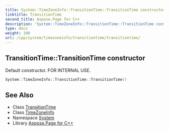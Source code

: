 ```yaml
---
title: System::TimeZoneInfo::TransitionTime::TransitionTime constructor
linktitle: TransitionTime
second_title: Aspose.Page for C++
description: 'System::TimeZoneInfo::TransitionTime::TransitionTime constructor. Default constructor. FOR INTERNAL USE in C++.'
type: docs
weight: 100
url: /cpp/system/timezoneinfo/transitiontime/transitiontime/
---
```

## TransitionTime::TransitionTime constructor


Default constructor. FOR INTERNAL USE.

```cpp
System::TimeZoneInfo::TransitionTime::TransitionTime()
```

## See Also

* Class [TransitionTime](../)
* Class [TimeZoneInfo](../../)
* Namespace [System](../../../)
* Library [Aspose.Page for C++](../../../../)
